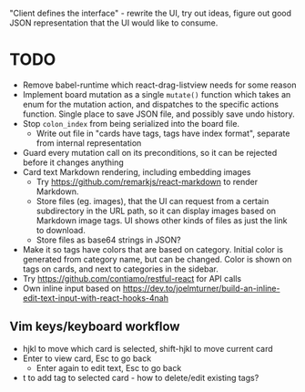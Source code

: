 "Client defines the interface" - rewrite the UI, try out ideas, figure out good JSON representation that the UI would like to consume.

# TODO
- Remove babel-runtime which react-drag-listview needs for some reason
- Implement board mutation as a single `mutate()` function which takes an enum for the mutation action, and dispatches to the specific actions function. Single place to save JSON file, and possibly save undo history.
- Stop `colon_index` from being serialized into the board file.
    - Write out file in "cards have tags, tags have index format", separate from internal representation
- Guard every mutation call on its preconditions, so it can be rejected before it changes anything
- Card text Markdown rendering, including embedding images
    - Try https://github.com/remarkjs/react-markdown to render Markdown.
    - Store files (eg. images), that the UI can request from a certain subdirectory in the URL path, so it can display images based on Markdown image tags. UI shows other kinds of files as just the link to download.
    - Store files as base64 strings in JSON?
- Make it so tags have colors that are based on category. Initial color is generated from category name, but can be changed. Color is shown on tags on cards, and next to categories in the sidebar.
- Try https://github.com/contiamo/restful-react for API calls
- Own inline input based on https://dev.to/joelmturner/build-an-inline-edit-text-input-with-react-hooks-4nah

## Vim keys/keyboard workflow
- hjkl to move which card is selected, shift-hjkl to move current card
- Enter to view card, Esc to go back
    - Enter again to edit text, Esc to go back
- t to add tag to selected card - how to delete/edit existing tags?

